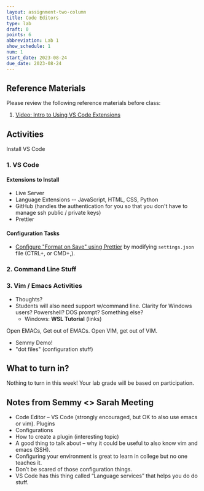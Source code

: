 ```yaml
---
layout: assignment-two-column
title: Code Editors
type: lab
draft: 0
points: 6
abbreviation: Lab 1
show_schedule: 1
num: 1
start_date: 2023-08-24
due_date: 2023-08-24
---
```


## Reference Materials
Please review the following reference materials before class:
1. [Video: Intro to Using VS Code Extensions](https://code.visualstudio.com/docs/introvideos/extend)

## Activities 
Install VS Code

### 1. VS Code

#### Extensions to Install
* Live Server
* Language Extensions -- JavaScript, HTML, CSS, Python
* GitHub (handles the authentication for you so that you don't have to manage ssh public / private keys)
* Prettier

#### Configuration Tasks
* [Configure "Format on Save" using Prettier](https://www.robinwieruch.de/how-to-use-prettier-vscode/) by modifying `settings.json` file (CTRL+, or CMD+,).

### 2. Command Line Stuff


### 3. Vim / Emacs Activities
* Thoughts?
* Students will also need support w/command line. Clarity for Windows users? Powershell? DOS prompt? Something else?
  * Windows: **WSL Tutorial** (links)

Open EMACs, Get out of EMACs. Open VIM, get out of VIM.
  * Semmy Demo!
  * "dot files" (configuration stuff)

## What to turn in?
Nothing to turn in this week! Your lab grade will be based on participation.


## Notes from Semmy <> Sarah Meeting
* Code Editor – VS Code (strongly encouraged, but OK to also use emacs or vim).
Plugins
* Configurations
* How to create a plugin (interesting topic)
* A good thing to talk about – why it could be useful to also know vim and emacs (SSH).
* Configuring your environment is great to learn in college but no one teaches it.
* Don’t be scared of those configuration things.
* VS Code has this thing called “Language services” that helps you do do stuff.
